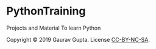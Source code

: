 # PythonTraining
Projects and Material To learn Python

Copyright &copy; 2019 Gaurav Gupta. License [CC-BY-NC-SA](https://creativecommons.org/licenses/by-nc-nd/4.0/legalcode).  
